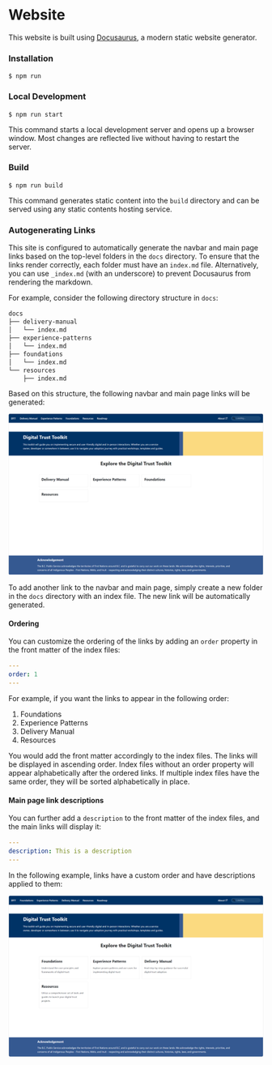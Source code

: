 # Website

This website is built using [Docusaurus](https://docusaurus.io/), a modern static website generator.

### Installation

```
$ npm run
```

### Local Development

```
$ npm run start
```

This command starts a local development server and opens up a browser window. Most changes are reflected live without having to restart the server.

### Build

```
$ npm run build
```

This command generates static content into the `build` directory and can be served using any static contents hosting service.

<!-- GitHub Actions have been set up for this therefore using the CLI is discouraged -->
<!-- ### Deployment

Using SSH:

```
$ USE_SSH=true npm run deploy
```

Not using SSH:

```
$ GIT_USER=<Your GitHub username> npm run deploy
```

If you are using GitHub pages for hosting, this command is a convenient way to build the website and push to the `gh-pages` branch. -->


### Autogenerating Links

This site is configured to automatically generate the navbar and main page links based on the top-level folders in the `docs` directory. To ensure that the links render correctly, each folder must have an `index.md` file. Alternatively, you can use `_index.md` (with an underscore) to prevent Docusaurus from rendering the markdown.

For example, consider the following directory structure in `docs`:

```
docs
├── delivery-manual
│   └── index.md
├── experience-patterns
│   └── index.md
├── foundations
│   └── index.md
└── resources
    ├── index.md
```

Based on this structure, the following navbar and main page links will be generated:

![](static/img/dtt-autogenerated-links.png)

To add another link to the navbar and main page, simply create a new folder in the `docs` directory with an index file. The new link will be automatically generated.

#### Ordering

You can customize the ordering of the links by adding an `order` property in the front matter of the index files:

```yaml
---
order: 1
---
```

For example, if you want the links to appear in the following order:

1. Foundations
2. Experience Patterns
3. Delivery Manual
4. Resources

You would add the front matter accordingly to the index files. The links will be displayed in ascending order. Index files without an order property will appear alphabetically after the ordered links. If multiple index files have the same order, they will be sorted alphabetically in place.

#### Main page link descriptions

You can further add a `description` to the front matter of the index files, and the main links will display it:

```yaml
---
description: This is a description
---
```

In the following example, links have a custom order and have descriptions applied to them:

![](static/img/dtt-autogenerated-links-ordered-descriptions.png)
